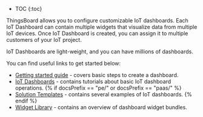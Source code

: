 * TOC
{:toc}

ThingsBoard allows you to configure customizable IoT dashboards.
Each IoT Dashboard can contain multiple widgets that visualize data from multiple IoT devices.
Once IoT Dashboard is created, you can assign it to multiple customers of your IoT project.
 
IoT Dashboards are light-weight, and you can have millions of dashboards.

You can find useful links to get started below:

 - [Getting started guide](/docs/{{docsPrefix}}getting-started-guides/helloworld/) - covers basic steps to create a dashboard.
 - [IoT Dashboards](/docs/{{docsPrefix}}user-guide/dashboards/) - contains tutorials about basic IoT dashboard operations.
{% if docsPrefix == "pe/" or docsPrefix == "paas/" %}
 - [Solution Templates](/docs/{{docsPrefix}}solution-templates/overview/) - contains several examples of IoT dashboards.
{% endif %} 
 - [Widget Library](/docs/{{docsPrefix}}user-guide/ui/widget-library/) - contains an overview of dashboard widget bundles.
